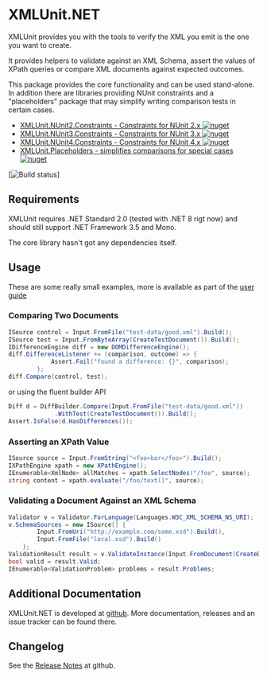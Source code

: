 # XMLUnit.NET

XMLUnit provides you with the tools to verify the XML you emit is the
one you want to create.

It provides helpers to validate against an XML Schema, assert the
values of XPath queries or compare XML documents against expected
outcomes.

This package provides the core functionality and can be used
stand-alone. In addition there are libraries providing NUnit
constraints and a "placeholders" package that may simplify writing
comparison tests in certain cases.

* [XMLUnit.NUnit2.Constraints - Constraints for NUnit 2.x ![nuget](https://img.shields.io/nuget/v/XMLUnit.NUnit2.Constraints.svg)](https://www.nuget.org/packages/XMLUnit.NUnit2.Constraints/)
* [XMLUnit.NUnit3.Constraints - Constraints for NUnit 3.x ![nuget](https://img.shields.io/nuget/v/XMLUnit.NUnit3.Constraints.svg)](https://www.nuget.org/packages/XMLUnit.NUnit3.Constraints/)
* [XMLUnit.NUnit4.Constraints - Constraints for NUnit 4.x ![nuget](https://img.shields.io/nuget/v/XMLUnit.NUnit4.Constraints.svg)](https://www.nuget.org/packages/XMLUnit.NUnit4.Constraints/)
* [XMLUnit.Placeholders - simplifies comparisons for special cases ![nuget](https://img.shields.io/nuget/v/XMLUnit.Placeholders.svg)](https://www.nuget.org/packages/XMLUnit.Placeholders/)

[![Build status](https://ci.appveyor.com/api/projects/status/am34dfbr4vbcarr3?svg=true)]

## Requirements

XMLUnit requires .NET Standard 2.0 (tested with .NET 8 rigt now) and
should still support .NET Framework 3.5 and Mono.

The core library hasn't got any dependencies itself.

## Usage

These are some really small examples, more is available as part of the
[user guide](https://github.com/xmlunit/user-guide/wiki)

### Comparing Two Documents

```csharp
ISource control = Input.FromFile("test-data/good.xml").Build();
ISource test = Input.FromByteArray(CreateTestDocument()).Build();
IDifferenceEngine diff = new DOMDifferenceEngine();
diff.DifferenceListener += (comparison, outcome) => {
            Assert.Fail("found a difference: {}", comparison);
        };
diff.Compare(control, test);
```

or using the fluent builder API

```csharp
Diff d = DiffBuilder.Compare(Input.FromFile("test-data/good.xml"))
             .WithTest(CreateTestDocument()).Build();
Assert.IsFalse(d.HasDifferences());
```

### Asserting an XPath Value

```csharp
ISource source = Input.FromString("<foo>bar</foo>").Build();
IXPathEngine xpath = new XPathEngine();
IEnumerable<XmlNode> allMatches = xpath.SelectNodes("/foo", source);
string content = xpath.evaluate("/foo/text()", source);
```

### Validating a Document Against an XML Schema


```csharp
Validator v = Validator.ForLanguage(Languages.W3C_XML_SCHEMA_NS_URI);
v.SchemaSources = new ISource[] {
        Input.FromUri("http://example.com/some.xsd").Build(),
        Input.FromFile("local.xsd").Build()
    };
ValidationResult result = v.ValidateInstance(Input.FromDocument(CreateDocument()).Build());
bool valid = result.Valid;
IEnumerable<ValidationProblem> problems = result.Problems;
```

## Additional Documentation

XMLUnit.NET is developed at
[github](https://github.com/xmlunit/xmlunit.net). More documentation,
releases and an issue tracker can be found there.

## Changelog

See the [Release
Notes](https://github.com/xmlunit/xmlunit.net/blob/main/RELEASE_NOTES.md)
at github.
